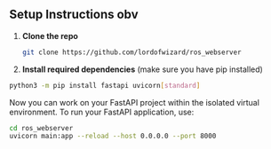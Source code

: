 ## Setup Instructions obv

1. **Clone the repo** 
   ```bash
   git clone https://github.com/lordofwizard/ros_webserver
    ```

2. **Install required dependencies** (make sure you have pip installed)
```bash
python3 -m pip install fastapi uvicorn[standard]
```

Now you can work on your FastAPI project within the isolated virtual environment. To run your FastAPI application, use:

```bash
cd ros_webserver
uvicorn main:app --reload --host 0.0.0.0 --port 8000
```

